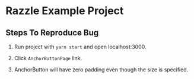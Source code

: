 # Razzle Example Project

## Steps To Reproduce Bug

1. Run project with `yarn start` and open localhost:3000.

2. Click `AnchorButtonPage` link.

3. AnchorButton will have zero padding even though the size is specified.
